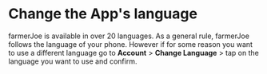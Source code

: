# Change the App's language

farmerJoe is available in over 20 languages. As a general rule, farmerJoe follows the language of your phone. However if for some reason you want to use a different language go to **Account** &gt; **Change Language** &gt; tap on the language you want to use and confirm.

